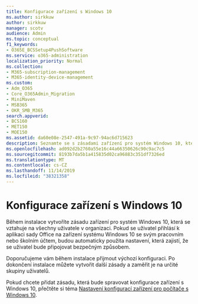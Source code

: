 ```yaml
---
title: Konfigurace zařízení s Windows 10
ms.author: sirkkuw
author: sirkkuw
manager: scotv
audience: Admin
ms.topic: conceptual
f1_keywords:
- O365E_BCSSetup4PushSoftware
ms.service: o365-administration
localization_priority: Normal
ms.collection:
- M365-subscription-management
- M365-identity-device-management
ms.custom:
- Adm_O365
- Core_O365Admin_Migration
- MiniMaven
- MSB365
- OKR_SMB_M365
search.appverid:
- BCS160
- MET150
- MOE150
ms.assetid: da60e08e-2547-491a-9c97-94ac6d715623
description: Seznamte se s zásadami zařízení pro systém Windows 10, které se vztahují na všechny uživatele v organizaci.
ms.openlocfilehash: ad092d2b2760a55e16c44a66350626c90c9ac7c5
ms.sourcegitcommit: 8193b7da5b1a415835d02ca96883c351df7326ed
ms.translationtype: MT
ms.contentlocale: cs-CZ
ms.lasthandoff: 11/14/2019
ms.locfileid: "38321358"
---
```

# <a name="configure-windows-10-devices"></a>Konfigurace zařízení s Windows 10

Během instalace vytvoříte zásadu zařízení pro systém Windows 10, která se vztahuje na všechny uživatele v organizaci. Pokud se uživatel přihlásí k aplikaci sady Office na zařízení systému Windows 10 se svým pracovním nebo školním účtem, budou automaticky použita nastavení, která zajistí, že se uživatel bude připojovat bezpečným způsobem.
  
Doporučujeme vám během instalace přijmout výchozí konfiguraci. Po dokončení instalace můžete vytvořit další zásady a zaměřit je na určité skupiny uživatelů.
  
Pokud chcete přidat zásadu, která bude spravovat konfigurace zařízení s Windows 10, přečtěte si téma [Nastavení konfigurací zařízení pro počítače s Windows 10](protection-settings-for-windows-10-pcs.md).
  

